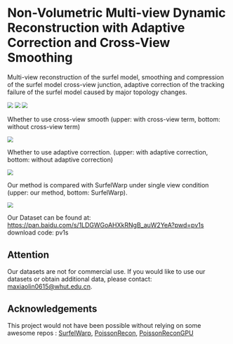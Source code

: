 # Non-Volumetric Multi-view Dynamic Reconstruction with Adaptive Correction and Cross-View Smoothing

Multi-view reconstruction of the surfel model, smoothing and compression of the surfel model cross-view junction, adaptive correction of the tracking failure of the surfel model caused by major topology changes.

<img src="docs/rawImage.gif" style="zoom:80%;" /> <img src="docs/Phong.gif" style="zoom:80%;" /> <img src="docs/Normal.gif" style="zoom:80%;" />



Whether to use cross-view smooth (upper: with cross-view term, bottom: without cross-view term)

<img src="docs/cross view comparison.gif" style="zoom:80%;" />

Whether to use adaptive correction. (upper: with adaptive correction, bottom: without adaptive correction)

<img src="docs/Adeptive Correction.gif" style="zoom:80%;" />

Our method is compared with SurfelWarp under single view condition (upper: our method, bottom: SurfelWarp).

<img src="docs/SingleViewComparison.gif" style="zoom:80%;" />

Our Dataset can be found at: https://pan.baidu.com/s/1LDGWGoAHXkRNgB_auW2YeA?pwd=pv1s  download code: pv1s 



## Attention

Our datasets are not for commercial use. If you would like to use our datasets or obtain additional data, please contact: [maxiaolin0615@whut.edu.cn](mailto:maxiaolin0615@whut.edu.cn).

## Acknowledgements

This project would not have been possible without relying on some awesome repos : [SurfelWarp](https://github.com/weigao95/surfelwarp), [PoissonRecon](https://github.com/DavidXu-JJ/PoissonRecon_GPU), [PoissonReconGPU](https://github.com/RKGalaxy-Luo/Poisson-Surface-Reconstruction-GPU)

